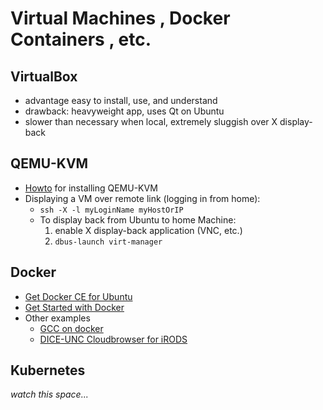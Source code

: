 # Virtual Machines , Docker Containers , etc. 

<A name="QemuKvm"></A>

## VirtualBox

- advantage easy to install, use, and understand
- drawback: heavyweight app, uses Qt on Ubuntu
- slower than necessary when local, extremely sluggish over X display-back

## QEMU-KVM

- [Howto](http://www.ubuntubuzz.com/2016/05/how-to-install-kvm-with-gui-virt-manager-in-ubuntu.html) for installing QEMU-KVM
- Displaying a VM over remote link (logging in from home):
    * `ssh -X -l myLoginName myHostOrIP`
    * To display back from Ubuntu to home Machine:
        1. enable X display-back application (VNC, etc.)
        1. `dbus-launch virt-manager`   

## Docker

- [Get Docker CE for Ubuntu](https://docs.docker.com/install/linux/docker-ce/ubuntu/#install-docker-ce-1)
- [Get Started with Docker](https://docs.docker.com/get-started/)
- Other examples
    * [GCC on docker](https://hub.docker.com/_/gcc/)
    * [DICE-UNC Cloudbrowser for iRODS](https://github.com/DICE-UNC/irods-cloud-browser/blob/master/Docs/Docker.md)

## Kubernetes

*watch this space...* 
